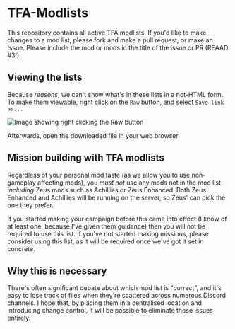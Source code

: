 # TFA-Modlists

This repository contains all active TFA modlists. If you'd like to make changes to a mod list, please fork and make a pull request, or make an Issue. 
Please include the mod or mods in the title of the issue or PR (REAAD #3!). 

## Viewing the lists

Because *reasons*, we can't show what's in these lists in a not-HTML form. To make them viewable, right click on the `Raw` button, and select `Save link as...` 

![Image showing right clicking the Raw button](https://i.imgur.com/YLnjEtY.png)

Afterwards, open the downloaded file in your web browser

## Mission building with TFA modlists

Regardless of your personal mod taste (as we allow you to use non-gameplay affecting mods), you *must not* use any mods not in the mod list *including* Zeus mods such as Achillies or Zeus Enhanced. Both Zeus Enhanced and Achillies will be running on the server, so Zeus' can pick the one they prefer.

If you started making your campaign before this came into effect (I know of at least one, because I've given them guidance) then you will not be required to use this list. If you've not started making missions, please consider using this list, as it will be required once we've got it set in concrete. 

## Why this is necessary

There's often significant debate about which mod list is "correct", and it's easy to lose track of files when they're scattered across numerous Discord channels. I hope that, by placing them in a centralised location and introducing change control, it will be possible to eliminate those issues entirely. 
